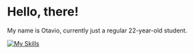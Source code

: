 # Hello, there!
My name is Otavio, currently just a regular 22-year-old student.

[![My Skills](https://skillicons.dev/icons?i=python)](https://skillicons.dev)
